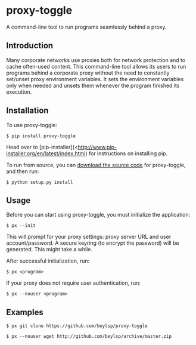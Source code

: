 # proxy-toggle
A command-line tool to run programs seamlessly behind a proxy.

## Introduction

Many corporate networks use proxies both for network protection and to cache often-used content. This command-line tool allows its users to run programs behind a corporate proxy without the need to constantly set/unset proxy environment variables. It sets the environment variables only when needed and unsets them whenever the program finished its execution.

## Installation

To use proxy-toggle:

```
$ pip install proxy-toggle
```
Head over to [pip-installer](<http://www.pip-installer.org/en/latest/index.html) for instructions on installing pip.

To run from source, you can [download the source code](https://github.com/beylsp/proxy-toggle) for proxy-toggle, and then run:

```
$ python setup.py install
```

## Usage

Before you can start using proxy-toggle, you must initialize the application:

```
$ px --init
```

This will prompt for your proxy settings: proxy server URL and user account/password. A secure keyring (to encrypt the password) will be generated. This might take a while.

After successful initialization, run:

```
$ px <program>
```

If your proxy does not require user authentication, run:

```
$ px --nouser <program>
```

## Examples

```
$ px git clone https://github.com/beylsp/proxy-toggle

$ px --nouser wget http://github.com/beylsp/archive/master.zip
```
